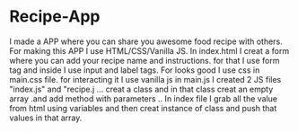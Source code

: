 # Recipe-App
I made a APP where you can share you awesome food recipe with others.
For making this APP I use HTML/CSS/Vanilla JS.
In index.html I creat a form where you can add your recipe name and instructions. for that I use form tag and inside I use input and label tags.
 For looks good I use css in main.css file.
for interacting it I use vanilla js in main.js
I created 2 JS files "index.js" and "recipe.j ... creat a class and in that class creat an empty array .and add method with parameters .. 
In index file I grab all the value from html using variables and then creat instance of class and push that values in that array.